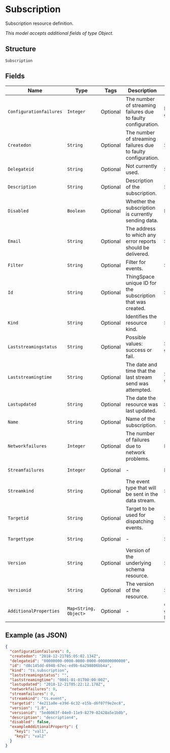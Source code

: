 
# Subscription

Subscription resource definition.

*This model accepts additional fields of type Object.*

## Structure

`Subscription`

## Fields

| Name | Type | Tags | Description | Getter | Setter |
|  --- | --- | --- | --- | --- | --- |
| `Configurationfailures` | `Integer` | Optional | The number of streaming failures due to faulty configuration. | Integer getConfigurationfailures() | setConfigurationfailures(Integer configurationfailures) |
| `Createdon` | `String` | Optional | The number of streaming failures due to faulty configuration. | String getCreatedon() | setCreatedon(String createdon) |
| `Delegateid` | `String` | Optional | Not currently used. | String getDelegateid() | setDelegateid(String delegateid) |
| `Description` | `String` | Optional | Description of the subscription. | String getDescription() | setDescription(String description) |
| `Disabled` | `Boolean` | Optional | Whether the subscription is currently sending data. | Boolean getDisabled() | setDisabled(Boolean disabled) |
| `Email` | `String` | Optional | The address to which any error reports should be delivered. | String getEmail() | setEmail(String email) |
| `Filter` | `String` | Optional | Filter for events. | String getFilter() | setFilter(String filter) |
| `Id` | `String` | Optional | ThingSpace unique ID for the subscription that was created. | String getId() | setId(String id) |
| `Kind` | `String` | Optional | Identifies the resource kind. | String getKind() | setKind(String kind) |
| `Laststreamingstatus` | `String` | Optional | Possible values: success or fail. | String getLaststreamingstatus() | setLaststreamingstatus(String laststreamingstatus) |
| `Laststreamingtime` | `String` | Optional | The date and time that the last stream send was attempted. | String getLaststreamingtime() | setLaststreamingtime(String laststreamingtime) |
| `Lastupdated` | `String` | Optional | The date the resource was last updated. | String getLastupdated() | setLastupdated(String lastupdated) |
| `Name` | `String` | Optional | Name of the subscription. | String getName() | setName(String name) |
| `Networkfailures` | `Integer` | Optional | The number of failures due to network problems. | Integer getNetworkfailures() | setNetworkfailures(Integer networkfailures) |
| `Streamfailures` | `Integer` | Optional | - | Integer getStreamfailures() | setStreamfailures(Integer streamfailures) |
| `Streamkind` | `String` | Optional | The event type that will be sent in the data stream. | String getStreamkind() | setStreamkind(String streamkind) |
| `Targetid` | `String` | Optional | Target to be used for dispatching events. | String getTargetid() | setTargetid(String targetid) |
| `Targettype` | `String` | Optional | - | String getTargettype() | setTargettype(String targettype) |
| `Version` | `String` | Optional | Version of the underlying schema resource. | String getVersion() | setVersion(String version) |
| `Versionid` | `String` | Optional | The version of the resource. | String getVersionid() | setVersionid(String versionid) |
| `AdditionalProperties` | `Map<String, Object>` | Optional | - | Object getAdditionalProperty(String key) | additionalProperty(String key, Object value) |

## Example (as JSON)

```json
{
  "configurationfailures": 0,
  "createdon": "2018-12-21T05:05:02.134Z",
  "delegateid": "00000000-0000-0000-0000-000000000000",
  "id": "d8c145dd-6948-67ec-ed9b-6a298806bb4a",
  "kind": "ts.subscription",
  "laststreamingstatus": "",
  "laststreamingtime": "0001-01-01T00:00:00Z",
  "lastupdated": "2018-12-21T05:22:12.178Z",
  "networkfailures": 0,
  "streamfailures": 0,
  "streamkind": "ts.event",
  "targetid": "4e211a0e-e39d-6c32-e15b-d6f07f9e2ec8",
  "version": "1.0",
  "versionid": "5ed6063f-04e0-11e9-8279-02420a5e1b0b",
  "description": "description4",
  "disabled": false,
  "exampleAdditionalProperty": {
    "key1": "val1",
    "key2": "val2"
  }
}
```

